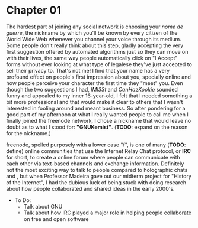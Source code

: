 Chapter 01
==========

The hardest part of joining any social network is choosing your *nome de guerre*, the nickname by which you'll be known by every citizen of the World Wide Web whenever you channel your voice through its medium. Some people don't really think about this step, gladly accepting the very first suggestion offered by automated algorithms just so they can move on with their lives, the same way people automatically click on "I Accept" forms without ever looking at what type of legalese they've just accepted to sell their privacy to. That's not me! I find that your name has a very profound effect on people's first impression about you, specially online and how people perceive your character the first time they "meet" you. Even though the two suggestions I had, *IMl33t* and *CanHazKookie* sounded funny and appealed to my inner 16-year-old, I felt that I needed something a bit more professional and that would make it clear to others that I wasn't interested in fooling around and meant business. So after pondering for a good part of my afternoon at what I really wanted people to call me when I finally joined the freenode network, I chose a nickname that would leave no doubt as to what I stood for: **"GNUKemist"**. (**TODO**: expand on the reason for the nickname.)

freenode, spelled purposely with a lower case "f", is one of many (**TODO**: define) online communities that use the Internet Relay Chat protocol, or **IRC** for short, to create a online forum where people can communicate with each other via text-based channels and exchange information. Definitely not the most exciting way to talk to people compared to holographic chats and <another example goes here>, but when Professor Madeira gave out our midterm project for "History of the Internet", I had the dubious luck of being stuck with doing research about how people collaborated and shared ideas in the early 2000's.

* To Do:
  * Talk about GNU
  * Talk about how IRC played a major role in helping people collaborate on free and open software
